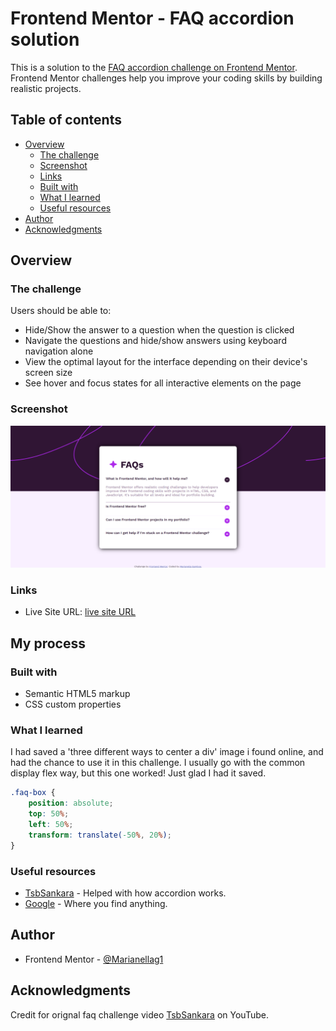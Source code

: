 # Frontend Mentor - FAQ accordion solution

This is a solution to the [FAQ accordion challenge on Frontend Mentor](https://www.frontendmentor.io/challenges/faq-accordion-wyfFdeBwBz). Frontend Mentor challenges help you improve your coding skills by building realistic projects. 

## Table of contents

- [Overview](#overview)
  - [The challenge](#the-challenge)
  - [Screenshot](#screenshot)
  - [Links](#links)
  - [Built with](#built-with)
  - [What I learned](#what-i-learned)
  - [Useful resources](#useful-resources)
- [Author](#author)
- [Acknowledgments](#acknowledgments)

## Overview

### The challenge

Users should be able to:

- Hide/Show the answer to a question when the question is clicked
- Navigate the questions and hide/show answers using keyboard navigation alone
- View the optimal layout for the interface depending on their device's screen size
- See hover and focus states for all interactive elements on the page

### Screenshot

![](./assets/images/screenshot.png)


### Links

- Live Site URL: [live site URL](https://marianellag1.github.io/faq-accordion/)

## My process

### Built with

- Semantic HTML5 markup
- CSS custom properties


### What I learned

I had saved a 'three different ways to center a div' image i found online, and had the chance to use it in this challenge. I usually go with the common display flex way, but this one worked! Just glad I had it saved.


```css
.faq-box {
    position: absolute;
    top: 50%;
    left: 50%;
    transform: translate(-50%, 20%);
}
```

### Useful resources

- [TsbSankara](https://www.youtube.com/@tsbsankara) - Helped with how accordion works.
- [Google](https://www.google.com) - Where you find anything.


## Author

- Frontend Mentor - [@Marianellag1](https://www.frontendmentor.io/profile/Marianellag1)

## Acknowledgments

Credit for orignal faq challenge video [TsbSankara](https://www.youtube.com/@tsbsankara) on YouTube. 

